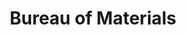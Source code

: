 ---
title: Bureau of Materials
fulltitle: Bureau of Materials
icon: 🏛️
color: landscape
logo: /svg/crests/ministry-of-landscape.svg
series: bureau

fi: fi fi-c-landscape fis
description: The Bureau of Materials oversees natural products and product biosecurity for the Ministry of Landscape.

aliases:
- /bureau-of-materials/
---